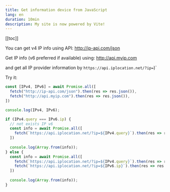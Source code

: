 ```yaml
---
title: Get information device from JavaScript
lang: en
duration: 10min
description: My site is now powered by Vite!
---
```


[[toc]]

You can get v4 IP info using API: http://ip-api.com/json

Get IP info (v6 preferred if available) using: http://api.myip.com

and get all IP provider information by `https://api.iplocation.net/?ip=`)<IP v4 or v6>`

Try it:

``` js
const [IPv4, IPv6] = await Promise.all([
  fetch("http://ip-api.com/json").then(res => res.json()),
  fetch("http://api.myip.com").then(res => res.json()),
])

console.log(IPv4, IPv6);

if (IPv4.query === IPv6.ip) {
  // not exists IP v6
  const info = await Promise.all([
    fetch(`https://api.iplocation.net/?ip=${IPv4.query}`).then(res => res.json()),
  ])
  
  console.log(Array.from(info));
} else {
  const info = await Promise.all([
    fetch(`https://api.iplocation.net/?ip=${IPv4.query}`).then(res => res.json()),
    fetch(`https://api.iplocation.net/?ip=${IPv6.ip}`).then(res => res.json()),
  ])
  
  console.log(Array.from(info));
}
```
